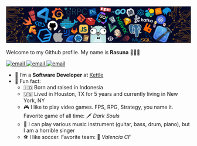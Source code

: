![](/assets/header.png)

Welcome to my Github profile. My name is **Rasuna** 👨🏻‍💻

<p>
  <a href="mailto:rasuna.khatami@wearekettle.com">
    <img src="https://img.shields.io/badge/Email-D14836?style=flat-square&logo=gmail&logoColor=white" alt="email" />
  </a>
  <a href="twitter.com/rasunabaker">
    <img src="https://img.shields.io/badge/Twitter-1DA1F2?style=flat-square&logo=twitter&logoColor=white" alt="email" />
  </a>
  <a href="linkedin.com/in/rasuna">
    <img src="https://img.shields.io/badge/Linkedin-0077B5?style=flat-square&logo=linkedin&logoColor=white" alt="email" />
  </a>
</p>

- 💼 I’m a **Software Developer** at [Kettle](https://github.com/kettle)
- 🤪 Fun fact:
  - 🇮🇩 Born and raised in Indonesia
  - 🇺🇸 Lived in Houston, TX for 5 years and currently living in New York, NY
  - 🎮 I like to play video games. FPS, RPG, Strategy, you name it. Favorite game of all time: 🗡 _Dark Souls_
  - 🎸 I can play various music instrument (guitar, bass, drum, piano), but I am a horrible singer
  - ⚽️ I like soccer. Favorite team: 🦇 _Valencia CF_
